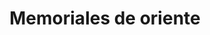 ---
title: "Memoriales de oriente"
url: /puerto-la-cruz/memoriales-de-oriente/
shop: Bestattungen
---